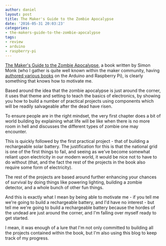 ```yaml
---
author: daniel
layout: post
title: The Maker's Guide to the Zombie Apocalypse
date: '2016-05-31 20:03:23'
categories:
- the-makers-guide-to-the-zombie-apocalypse
tags:
- review
- arduino
- raspberry-pi
---
```


[The Maker's Guide to the Zombie Apocalypse](http://amzn.to/1spRddk), a book written by Simon Monk (who I gather is quite well known within the maker community, having [authored various books](http://amzn.to/1spRqwW) on the Arduino and Raspberry Pi), is clearly something that knows how to motivate me.

Based around the idea that the zombie apocalypse is just around the corner, it uses that theme and setting to teach the basics of electronics, by showing you how to build a number of practical projects using components which will be readily salvageable after the dead have risen.

To ensure people are in the right mindset, the very first chapter does a bit of world building by explaining what life will be like when there is no more room in hell and discusses the different types of zombie one may encounter.

This is quickly followed by the first practical project - that of building a rechargeable solar battery. The justification for this is that the national grid is one of the first things to fail, and seeing as we've become somewhat reliant upon electricity in our modern world, it would be nice not to have to do without (that, and the fact the rest of the projects in the book also require some form of electricity).

The rest of the projects are based around further enhancing your chances of survival by doing things like powering lighting, building a zombie detector, and a whole bunch of other fun things.

And this is exactly what I mean by being able to motivate me - if you tell me we're going to build a rechargeable battery, and I'd have no interest - but tell me we're going to build a rechargeable battery because the hordes of the undead are just around the corner, and I'm falling over myself ready to get started.

I mean, it was enough of a lure that I'm not only committed to building all the projects contained within the book, but I'm also using this blog to keep track of my progress.

